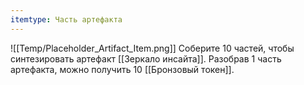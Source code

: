 ```yaml
---
itemtype: Часть артефакта
---
```

![[Temp/Placeholder_Artifact_Item.png]]
Соберите 10 частей, чтобы синтезировать артефакт [[Зеркало инсайта]]. Разобрав  1 часть артефакта, можно получить 10 [[Бронзовый токен]].
